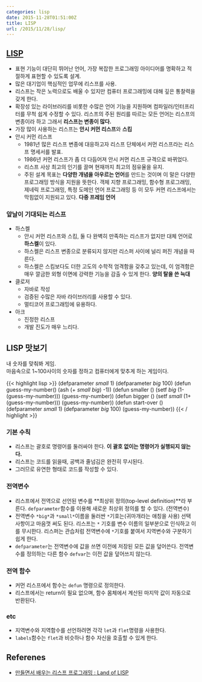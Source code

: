 ```yaml
---
categories: lisp
date: 2015-11-28T01:51:00Z
title: LISP
url: /2015/11/28/lisp/
---
```


## [LISP](https://ko.wikipedia.org/wiki/%EB%A6%AC%EC%8A%A4%ED%94%84)
* 표현 기능이 대단히 뛰어난 언어, 가장 복잡한 프로그래밍 아이디어를 명확하고 적절하게 표현할 수 있도록 설계.
* 많은 대기업이 핵심적인 업무에 리스프를 사용.
* 리스프는 작은 노력으로도 배울 수 있지만 컴퓨터 프로그래밍에 대해 깊은 통찰력을 갖게 한다.
* 확장성 있는 라이브러리를 비롯한 수많은 언어 기능을 지원하며 컴파일러/인터프리터를 무척 쉽게 수정할 수 있다. 리스프의 주된 원리를 따르는 모든 언어는 리스프의 변종이라 하고 그래서 **리스프는 변종이 많다.**
* 가장 많이 사용하는 리스프는 **안시 커먼 리스프**와 **스킴**
* 안시 커먼 리스프
  * 1981년 많은 리스프 변종에 대응하고자 리스프 단체에서 커먼 리스프라는 리스프 명세서를 발표.
  * 1986년 커먼 리스프가 좀 더 다듬어져 안시 커먼 리스프 규격으로 바뀌었다.
  * 리스프 사상 최고의 인기를 끌며 현재까지 최고의 점유율을 유지.
  * 주된 설계 목표는 **다양한 개념을 아우르는 언어**를 만드는 것이며 이 말은 다양한 프로그래밍 방식을 지원을 뜻한다. 객체 지향 프로그래밍, 함수형 프로그래밍, 제네릭 프로그래밍, 특정 도메인 언어 프로그래밍 등 이 모두 커먼 리스프에서는 막힘없이 지원되고 있다. **다중 프레임 언어**

### 앞날이 기대되는 리스프
* 하스켈
  * 안시 커먼 리스프와 스킴, 둘 다 완벽히 만족하는 리스프가 없지만 대체 언어로 **하스켈**이 있다.
  * 하스켈은 리스프 변종으로 분류되지 않지만 리스퍼 사이에 널리 퍼진 개념을 따른다.
  * 하스켈은 스킴보다도 더한 고도의 수학적 엄격함을 갖추고 있는데, 이 엄격함은 매우 깔금한 외형 이면에 강력한 기능을 감출 수 있게 한다. **양의 탈을 쓴 늑대**
* 클로저
  * 자바로 작성
  * 검증된 수많은 자바 라이브러리를 사용할 수 있다.
  * 멀티코어 프로그래밍에 유용하다.
* 아크
  * 진정한 리스프
  * 개발 진도가 매우 느리다.

## LISP 맛보기
내 숫자를 맞춰봐 게임.  
마음속으로 1~100사이의 숫자를 정하고 컴퓨터에게 맞추게 하는 게임이다.

{{< highlight lisp >}}
(defparameter *small* 1)
(defparameter *big* 100)
(defun guess-my-number()
    (ash (+ *small* *big*) -1))
(defun smaller ()
    (setf *big* (1- (guess-my-number)))
    (guess-my-number))
(defun bigger ()
    (setf *small* (1+ (guess-my-number)))
    (guess-my-number))
(defun start-over ()
    (defparameter *small* 1)
    (defparameter *big* 100)
    (guess-my-number))
{{< / highlight >}}

### 기본 수칙
* 리스프는 괄호로 명령어를 둘러싸야 한다. **이 괄호 없이는 명령어가 실행되지 않는다.**
* 리스프는 코드를 읽을때, 공백과 줄넘김은 완전히 무시된다.
* 그러므로 유연한 형태로 코드를 작성할 수 있다.

### 전역변수
* 리스프에서 전역으로 선언된 변수를 **최상위 정의(top-level definition)**라 부른다. `defparameter`함수를 이용해 새로운 최상위 정의를 할 수 있다. (전역변수)
* 전역변수 `*big*`과 `*small*`이름을 둘러싼 `*`기호는(귀마개라는 애칭을 사용) 선택 사항이고 마음껏 써도 된다. 리스프는 `*` 기호를 변수 이름의 일부분으로 인식하고 이를 무시한다. 리스퍼는 관습처럼 전역변수에 `*`기호를 붙여서 지역변수와 구분하기 쉽게 한다.
* `defparameter`는 전역변수에 값을 쓰면 이전에 저장된 모든 값을 덮어쓴다. 전역변수를 정의하는 다른 함수 `defvar`는 이전 값을 덮어쓰지 않는다.

### 전역 함수
* 커먼 리스프에서 함수는 `defun` 명령으로 정의한다.
* 리스프에서는 return이 필요 없으며, 함수 몸체에서 계산된 마지막 값이 자동으로 반환된다.

### etc
* 지역변수와 지역함수를 선언하려면 각각 `let`과 `flet`명령을 사용한다.
* `labels`함수는 `flet`과 비슷하나 함수 자신을 호출할 수 있게 한다.




## Referenes
* [만들면서 배우는 리스프 프로그래밍 : Land of LISP](http://www.yes24.com/24/goods/5968810?scode=032&OzSrank=8)




